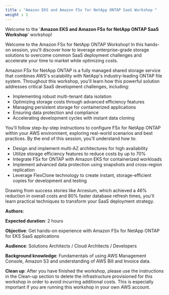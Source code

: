 ```yaml
---
title : "Amazon EKS and Amazon FSx for NetApp ONTAP SaaS Workshop "
weight : 1
---
```


Welcome to the '**Amazon EKS and Amazon FSx for NetApp ONTAP SaaS Workshop**' workshop!

Welcome to the Amazon FSx for NetApp ONTAP Workshop! In this hands-on session, you'll discover how to leverage enterprise-grade storage solutions to overcome common SaaS deployment challenges and accelerate your time to market while optimizing costs.

Amazon FSx for NetApp ONTAP is a fully managed shared storage service that combines AWS's scalability with NetApp's industry-leading ONTAP file system. Throughout this workshop, you'll learn how this powerful solution addresses critical SaaS development challenges, including:

- Implementing robust multi-tenant data isolation
- Optimizing storage costs through advanced efficiency features
- Managing persistent storage for containerized applications
- Ensuring data protection and compliance
- Accelerating development cycles with instant data cloning

You'll follow step-by-step instructions to configure FSx for NetApp ONTAP within your AWS environment, exploring real-world scenarios and best practices. By the end of this session, you'll understand how to:

- Design and implement multi-AZ architectures for high availability
- Utilize storage efficiency features to reduce costs by up to 70%
- Integrate FSx for ONTAP with Amazon EKS for containerized workloads
- Implement advanced data protection using snapshots and cross-region replication
- Leverage FlexClone technology to create instant, storage-efficient copies for development and testing

Drawing from success stories like Arcesium, which achieved a 46% reduction in overall costs and 80% faster database refresh times, you'll learn practical techniques to transform your SaaS deployment strategy.

**Authors**: 

**Expected duration**: 2 hours

**Objective**: Get hands-on experience with Amazon FSx for NetApp ONTAP for EKS SaaS applications

**Audience**: Solutions Architects / Cloud Architects / Developers

**Background knowledge**: Fundamentals of using AWS Management Console, Amazon S3 and understanding of AWS Bill and Invoice data.

**Clean up**: After you have finished the workshop, please use the instructions in the Clean-up section to delete the infrastructure provisioned for this workshop in order to avoid incurring additional costs. This is especially important if you are running this workshop in your own AWS account.